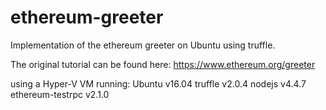 # ethereum-greeter
Implementation of the ethereum greeter on Ubuntu using truffle.

The original tutorial can be found here: https://www.ethereum.org/greeter

using a Hyper-V VM running:
        Ubuntu v16.04
        truffle v2.0.4
        nodejs v4.4.7
        ethereum-testrpc v2.1.0
        
